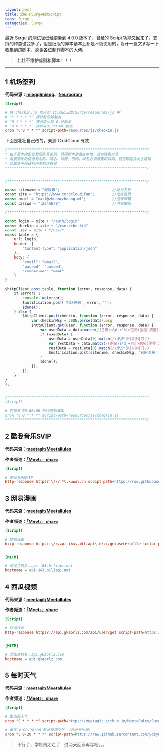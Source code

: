 ```yaml
---
layout: post
title: 适用于Surge4的Script
tags: Surge 
categories: Surge
---
```


最近 Surge 的测试版已经更新到 4.0.0 版本了，曾经的 Script 功能又回来了，支持的种类也变多了，但是旧版的脚本基本上都是不能使用的，新开一篇文章写一下收集到的脚本，感谢各位制作脚本的大佬。

> **壮壮不维护规则和脚本！！！**

<!-- more -->

---

## 1 机场签到

**代码来源：[mieqq/mieqq](https://github.com/mieqq/mieqq)、[Neurogram](https://github.com/Neurogram-R)**

```ini
[Script]

# 将 checkin.js 放入到 iCloud云盘/Surge/resources/js 中
# "* * * * *" 表示每分钟触发
# "0 * * * *" 表示每小时 0 分触发
# "0 0 * * *" 表示每天 00:00 触发
cron "0 0 * * *" script-path=resources/js/checkin.js
```

下面是壮壮自己改的，亲测 CrodCloud 有效

```javascript
/*****************************************************************
* 由于脚本内包含登陆账号密码，须将脚本放置在本地，请勿随意分享
* 需要修改的信息有名称、域名、邮箱、密码，域名必须直连可访问，否则可能会发生错误
* 此脚本不保证对所有机场有效
*****************************************************************/


/****************************************************************/

const sitename = "老板娘";                        //站点名称
const site = "https://www.cordcloud.fun";        //站点首页
const email = "mail@zhuangzhuang.ml";            //登录邮箱
const passwd = "12345678";                       //登录密码

/****************************************************************/

const login = site + "/auth/login"
const checkin = site + "/user/checkin"
const user = site + "/user"
const table = {
    url: login,
    header: {
        "Content-Type": "application/json"
    },
    body: {
        "email": "email",
        "passwd": "passwd",
        "rumber-me": "week"
    }
}

$httpClient.post(table, function (error, response, data) {
    if (error) {
        console.log(error);
        $notification.post('机场签到', error, "");
        $done();
    } else {
        $httpClient.post(checkin, function (error, response, data) {
            var checkinMsg = JSON.parse(data).msg
            $httpClient.get(user, function (error, response, data) {
                var usedData = data.match(/(已用\s\d.+?%|>已用(里程|流量)|>\s已用流量)[^B]+/)
                if (usedData) {
                    usedData = usedData[0].match(/\d\S*(K|G|M|T)/)
                    var restData = data.match(/(剩余\s\d.+?%|>剩余(里程|流量)|>\s剩余流量)[^B]+/)
                    restData = restData[0].match(/\d\S*(K|G|M|T)/)
                    $notification.post(sitename, checkinMsg, "已用流量：" + usedData[0] + "B" + "\n剩余流量：" + restData[0] + "B");
                }
                $done();
            });
        });
    }
}
);


/*****************************************************************
[Script]

# 在每天 00:00:00 执行签到脚本
cron "0 0 * * *" script-path=resources/js/checkin.js
*****************************************************************/
```



## 2 酷我音乐SVIP

**代码来源：[meetagit/MeetaRules](https://github.com/meetagit/MeetaRules)**

**作者频道：[「Meeta」share](https://t.me/meetashare)**

```ini
[Script]

# 酷我音乐SVIP
http-response https?:\/\/.*\.kuwo\.cn script-path=https://raw.githubusercontent.com/MeetaGit/MeetaRules/master/Surge/Scripting/kuwovip.js,requires-body=true
```



## 3 网易漫画

**代码来源：[meetagit/MeetaRules](https://github.com/meetagit/MeetaRules)**

**作者频道：[「Meeta」share](https://t.me/meetashare)**

```ini
[Script]

# 网易漫画
http-response https?:\/\/api-163\.biliapi\.net\/getUserProfile script-path=https://raw.githubusercontent.com/MeetaGit/MeetaRules/master/Surge/Scripting/wymh.js,requires-body=true


[MITM]

# 添加主机名：api-163.biliapi.net
hostname = api-163.biliapi.net
```



## 4 西瓜视频

**代码来源：[meetagit/MeetaRules](https://github.com/meetagit/MeetaRules)**

**作者频道：[「Meeta」share](https://t.me/meetashare)**

```ini
[Script]

# 西瓜视频
http-response https?://api.gkaorlz.com/api/user/get script-path=https://meetagit.github.io/MeetaRules/Surge/Scripting/watermelonvideo.js,requires-body=true


[MITM]

# 添加主机名：api.gkaorlz.com
hostname = api.gkaorlz.com
```



## 5 每时天气

**代码来源：[meetagit/MeetaRules](https://github.com/meetagit/MeetaRules)**

**作者频道：[「Meeta」share](https://t.me/meetashare)**

```ini
[Script]

# 整点报天气
cron "0 * * * *" script-path=https://meetagit.github.io/MeetaRules/Surge/Scripting/hourlyWeather.js

# 每天 8:00-20:00 整点预报天气 （壮壮修改版）
cron "0 8-20 * * *" script-path=https://raw.githubusercontent.com/ydzydzydz/Rules/master/js/weather.js
```





> 不行了，学校网太烂了，过两天回家再写吧。。。

